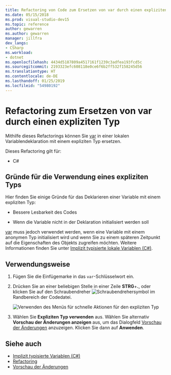 ```yaml
---
title: Refactoring von Code zum Ersetzen von var durch einen expliziten Typ
ms.date: 05/15/2018
ms.prod: visual-studio-dev15
ms.topic: reference
author: gewarren
ms.author: gewarren
manager: jillfra
dev_langs:
- CSharp
ms.workload:
- dotnet
ms.openlocfilehash: 4434d5187809a4517161f1239c3adfea193fcd5c
ms.sourcegitcommit: 2193323efc608118e0ce6f6b2ff532f158245d56
ms.translationtype: HT
ms.contentlocale: de-DE
ms.lasthandoff: 01/25/2019
ms.locfileid: "54980192"
---
```

# <a name="refactoring-to-replace-var-with-an-explicit-type"></a>Refactoring zum Ersetzen von var durch einen expliziten Typ

Mithilfe dieses Refactorings können Sie [var](/dotnet/csharp/language-reference/keywords/var) in einer lokalen Variablendeklaration mit einem expliziten Typ ersetzen.

Dieses Refactoring gilt für:

- C#

## <a name="why-to-use-an-explicit-type"></a>Gründe für die Verwendung eines expliziten Typs

Hier finden Sie einige Gründe für das Deklarieren einer Variable mit einem expliziten Typ:

- Bessere Lesbarkeit des Codes

- Wenn die Variable nicht in der Deklaration initialisiert werden soll

[var](/dotnet/csharp/language-reference/keywords/var) muss jedoch verwendet werden, wenn eine Variable mit einem anonymen Typ initialisiert wird und wenn Sie zu einem späteren Zeitpunkt auf die Eigenschaften des Objekts zugreifen möchten. Weitere Informationen finden Sie unter [Implizit typisierte lokale Variablen (C#)](/dotnet/csharp/programming-guide/classes-and-structs/implicitly-typed-local-variables).

## <a name="how-to-use-it"></a>Verwendungsweise

1. Fügen Sie die Einfügemarke in das `var`-Schlüsselwort ein.

1. Drücken Sie an einer beliebigen Stelle in einer Zeile **STRG**+**.**, oder klicken Sie auf den Schraubendreher ![Schraubendrehersymbol](../media/screwdriver-icon.png) im Randbereich der Codedatei.

   ![Verwenden des Menüs für schnelle Aktionen für den expliziten Typ](media/use-explicit-type.png)

1. Wählen Sie **Expliziten Typ verwenden** aus. Wählen Sie alternativ **Vorschau der Änderungen anzeigen** aus, um das Dialogfeld [Vorschau der Änderungen](../../ide/preview-changes.md) anzuzeigen. Klicken Sie dann auf **Anwenden**.

## <a name="see-also"></a>Siehe auch

- [Implizit typisierte Variablen (C#)](/dotnet/csharp/programming-guide/classes-and-structs/implicitly-typed-local-variables)
- [Refactoring](../refactoring-in-visual-studio.md)
- [Vorschau der Änderungen](../../ide/preview-changes.md)